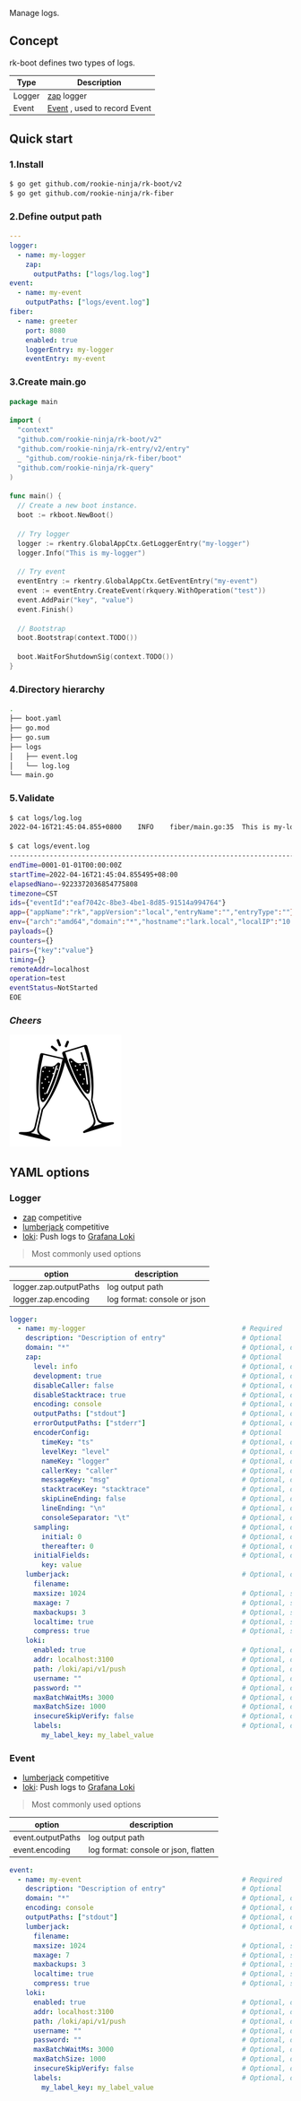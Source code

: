 Manage logs.

## Concept
rk-boot defines two types of logs.

| Type   | Description                                                              |
|--------|--------------------------------------------------------------------------|
| Logger | [zap](https://github.com/uber-go/zap) logger                             |
| Event  | [Event](https://github.com/rookie-ninja/rk-query) , used to record Event |

## Quick start
### 1.Install

```bash
$ go get github.com/rookie-ninja/rk-boot/v2
$ go get github.com/rookie-ninja/rk-fiber
```

### 2.Define output path
```yaml
---
logger:
  - name: my-logger
    zap:
      outputPaths: ["logs/log.log"]
event:
  - name: my-event
    outputPaths: ["logs/event.log"]
fiber:
  - name: greeter
    port: 8080
    enabled: true
    loggerEntry: my-logger
    eventEntry: my-event
```

### 3.Create main.go
```go
package main

import (
  "context"
  "github.com/rookie-ninja/rk-boot/v2"
  "github.com/rookie-ninja/rk-entry/v2/entry"
  _ "github.com/rookie-ninja/rk-fiber/boot"
  "github.com/rookie-ninja/rk-query"
)

func main() {
  // Create a new boot instance.
  boot := rkboot.NewBoot()

  // Try logger
  logger := rkentry.GlobalAppCtx.GetLoggerEntry("my-logger")
  logger.Info("This is my-logger")

  // Try event
  eventEntry := rkentry.GlobalAppCtx.GetEventEntry("my-event")
  event := eventEntry.CreateEvent(rkquery.WithOperation("test"))
  event.AddPair("key", "value")
  event.Finish()

  // Bootstrap
  boot.Bootstrap(context.TODO())

  boot.WaitForShutdownSig(context.TODO())
}
```

### 4.Directory hierarchy
```bash
.
├── boot.yaml
├── go.mod
├── go.sum
├── logs
│   ├── event.log
│   └── log.log
└── main.go
```

### 5.Validate
```bash
$ cat logs/log.log 
2022-04-16T21:45:04.855+0800    INFO    fiber/main.go:35  This is my-logger

$ cat logs/event.log 
------------------------------------------------------------------------
endTime=0001-01-01T00:00:00Z
startTime=2022-04-16T21:45:04.855495+08:00
elapsedNano=-9223372036854775808
timezone=CST
ids={"eventId":"eaf7042c-8be3-4be1-8d85-91514a994764"}
app={"appName":"rk","appVersion":"local","entryName":"","entryType":""}
env={"arch":"amd64","domain":"*","hostname":"lark.local","localIP":"10.8.0.2","os":"darwin"}
payloads={}
counters={}
pairs={"key":"value"}
timing={}
remoteAddr=localhost
operation=test
eventStatus=NotStarted
EOE
```

### _**Cheers**_
![](../../img/user-guide/cheers.png)

## YAML options
### Logger
- [zap](https://github.com/uber-go/zap) competitive
- [lumberjack](https://github.com/natefinch/lumberjack) competitive
- [loki](https://grafana.com/oss/loki/): Push logs to [Grafana Loki](https://grafana.com/oss/loki/)

> Most commonly used options

| option                 | description                 |
|------------------------|-----------------------------|
| logger.zap.outputPaths | log output path             |
| logger.zap.encoding    | log format: console or json |

```yaml
logger:
  - name: my-logger                                       # Required
    description: "Description of entry"                   # Optional
    domain: "*"                                           # Optional, default: "*"
    zap:                                                  # Optional
      level: info                                         # Optional, default: info
      development: true                                   # Optional, default: true
      disableCaller: false                                # Optional, default: false
      disableStacktrace: true                             # Optional, default: true
      encoding: console                                   # Optional, default: console
      outputPaths: ["stdout"]                             # Optional, default: [stdout]
      errorOutputPaths: ["stderr"]                        # Optional, default: [stderr]
      encoderConfig:                                      # Optional
        timeKey: "ts"                                     # Optional, default: ts
        levelKey: "level"                                 # Optional, default: level
        nameKey: "logger"                                 # Optional, default: logger
        callerKey: "caller"                               # Optional, default: caller
        messageKey: "msg"                                 # Optional, default: msg
        stacktraceKey: "stacktrace"                       # Optional, default: stacktrace
        skipLineEnding: false                             # Optional, default: false
        lineEnding: "\n"                                  # Optional, default: \n
        consoleSeparator: "\t"                            # Optional, default: \t
      sampling:                                           # Optional, default: nil
        initial: 0                                        # Optional, default: 0
        thereafter: 0                                     # Optional, default: 0
      initialFields:                                      # Optional, default: empty map
        key: value
    lumberjack:                                           # Optional, default: nil
      filename:
      maxsize: 1024                                       # Optional, suggested: 1024 (MB)
      maxage: 7                                           # Optional, suggested: 7 (day)
      maxbackups: 3                                       # Optional, suggested: 3 (day)
      localtime: true                                     # Optional, suggested: true
      compress: true                                      # Optional, suggested: true
    loki:
      enabled: true                                       # Optional, default: false
      addr: localhost:3100                                # Optional, default: localhost:3100
      path: /loki/api/v1/push                             # Optional, default: /loki/api/v1/push
      username: ""                                        # Optional, default: ""
      password: ""                                        # Optional, default: ""
      maxBatchWaitMs: 3000                                # Optional, default: 3000
      maxBatchSize: 1000                                  # Optional, default: 1000
      insecureSkipVerify: false                           # Optional, default: false
      labels:                                             # Optional, default: empty map
        my_label_key: my_label_value
```

### Event
- [lumberjack](https://github.com/natefinch/lumberjack) competitive
- [loki](https://grafana.com/oss/loki/): Push logs to [Grafana Loki](https://grafana.com/oss/loki/)

> Most commonly used options

| option            | description                    |
|-------------------|--------------------------------|
| event.outputPaths | log output path                  |
| event.encoding    | log format: console or json, flatten |

```yaml
event:
  - name: my-event                                        # Required
    description: "Description of entry"                   # Optional
    domain: "*"                                           # Optional, default: "*"
    encoding: console                                     # Optional, default: console
    outputPaths: ["stdout"]                               # Optional, default: [stdout]
    lumberjack:                                           # Optional, default: nil
      filename:
      maxsize: 1024                                       # Optional, suggested: 1024 (MB)
      maxage: 7                                           # Optional, suggested: 7 (day)
      maxbackups: 3                                       # Optional, suggested: 3 (day)
      localtime: true                                     # Optional, suggested: true
      compress: true                                      # Optional, suggested: true
    loki:
      enabled: true                                       # Optional, default: false
      addr: localhost:3100                                # Optional, default: localhost:3100
      path: /loki/api/v1/push                             # Optional, default: /loki/api/v1/push
      username: ""                                        # Optional, default: ""
      password: ""                                        # Optional, default: ""
      maxBatchWaitMs: 3000                                # Optional, default: 3000
      maxBatchSize: 1000                                  # Optional, default: 1000
      insecureSkipVerify: false                           # Optional, default: false
      labels:                                             # Optional, default: empty map
        my_label_key: my_label_value
```